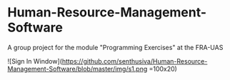 # Human-Resource-Management-Software
A group project for the module "Programming Exercises" at the FRA-UAS


![Sign In Window](https://github.com/senthusiva/Human-Resource-Management-Software/blob/master/img/s1.png =100x20)


